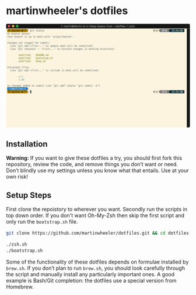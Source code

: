 # martinwheeler's dotfiles

![Screenshot of my shell prompt](my-terminal.svg)

## Installation

**Warning:** If you want to give these dotfiles a try, you should first fork this repository, review the code, and remove things you don’t want or need. Don’t blindly use my settings unless you know what that entails. Use at your own risk!

## Setup Steps

First clone the repoistory to wherever you want. Secondly run the scripts in top down order. If you don't want Oh-My-Zsh then skip the first script and only run the `bootstrap.sh` file.

```bash
git clone https://github.com/martinwheeler/dotfiles.git && cd dotfiles
```

```bash
./zsh.sh
./bootstrap.sh
```

Some of the functionality of these dotfiles depends on formulae installed by `brew.sh`. If you don’t plan to run `brew.sh`, you should look carefully through the script and manually install any particularly important ones. A good example is Bash/Git completion: the dotfiles use a special version from Homebrew.